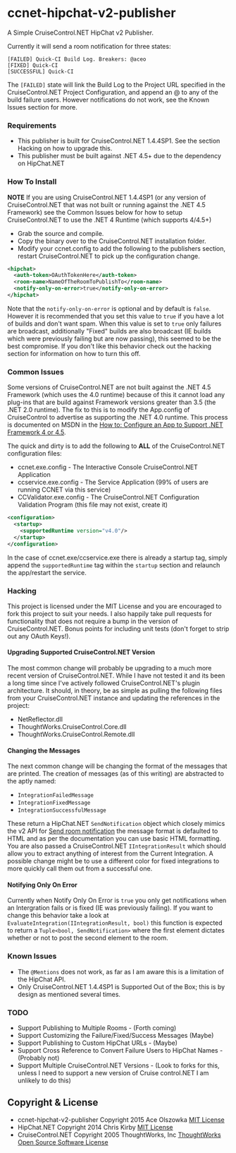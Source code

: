 # ccnet-hipchat-v2-publisher
A Simple CruiseControl.NET HipChat v2 Publisher.

Currently it will send a room notification for three states:

```
[FAILED] Quick-CI Build Log. Breakers: @aceo
[FIXED] Quick-CI
[SUCCESSFUL] Quick-CI
```

The ```[FAILED]``` state will link the Build Log to the Project URL specified in the CruiseControl.NET Project Configuration, and append an @ to any of the build failure users. However notifications do not work, see the Known Issues section for more.

### Requirements
* This publisher is built for CruiseControl.NET 1.4.4SP1. See the section Hacking on how to upgrade this.
* This publisher must be built against .NET 4.5+ due to the dependency on HipChat.NET

### How To Install
**NOTE** If you are using CruiseControl.NET 1.4.4SP1 (or any version of CruiseControl.NET that was not built or running against the .NET 4.5 Framework) see the Common Issues below for how to setup CruiseControl.NET to use the .NET 4 Runtime (which supports 4/4.5+)

* Grab the source and compile.
* Copy the binary over to the CruiseControl.NET installation folder.
* Modify your ccnet.config to add the following to the publishers section, restart CruiseControl.NET to pick up the configuration change.

```xml
<hipchat>
  <auth-token>OAuthTokenHere</auth-token>
  <room-name>NameOfTheRoomToPublishTo</room-name>
  <notify-only-on-error>true</notify-only-on-error>
</hipchat>
```

Note that the `notify-only-on-error` is optional and by default is ```false```. However it is recommended that you set this value to ```true``` if you have a lot of builds and don't want spam. When this value is set to ```true``` only failures are broadcast, additionally "Fixed" builds are also broadcast (IE builds which were previously failing but are now passing), this seemed to be the best compromise. If you don't like this behavior check out the hacking section for information on how to turn this off.

### Common Issues
Some versions of CruiseControl.NET are not built against the .NET 4.5 Framework (which uses the 4.0 runtime) because of this it cannot load any plug-ins that are build against Framework versions greater than 3.5 (the .NET 2.0 runtime). The fix to this is to modify the App.config of CruiseControl to advertise as supporting the .NET 4.0 runtime. This process is documented on MSDN in the [How to: Configure an App to Support .NET Framework 4 or 4.5](https://msdn.microsoft.com/en-us/library/jj152935%28v=vs.110%29.aspx).

The quick and dirty is to add the following to **ALL** of the CruiseControl.NET configuration files:
* ccnet.exe.config - The Interactive Console CruiseControl.NET Application
* ccservice.exe.config - The Service Application (99% of users are running CCNET via this service)
* CCValidator.exe.config - The CruiseControl.NET Configuration Validation Program (this file may not exist, create it)

```xml
<configuration>
  <startup>
    <supportedRuntime version="v4.0"/>
  </startup>
</configuration>
```

In the case of ccnet.exe/ccservice.exe there is already a startup tag, simply append the ```supportedRuntime``` tag within the ```startup``` section and relaunch the app/restart the service.

### Hacking
This project is licensed under the MIT License and you are encouraged to fork this project to suit your needs. I also happily take pull requests for functionality that does not require a bump in the version of CruiseControl.NET. Bonus points for including unit tests (don't forget to strip out any OAuth Keys!).

#### Upgrading Supported CruiseControl.NET Version
The most common change will probably be upgrading to a much more recent version of CruiseControl.NET. While I have not tested it and its been a long time since I've actively followed CruiseControl.NET's plugin architecture. It should, in theory, be as simple as pulling the following files from your CruiseControl.NET instance and updating the references in the project:

* NetReflector.dll
* ThoughtWorks.CruiseControl.Core.dll
* ThoughtWorks.CruiseControl.Remote.dll

#### Changing the Messages
The next common change will be changing the format of the messages that are printed. The creation of messages (as of this writing) are abstracted to the aptly named:

* ```IntegrationFailedMessage```
* ```IntegrationFixedMessage```
* ```IntegrationSuccessfulMessage```

These return a HipChat.NET ```SendNotification``` object which closely mimics the v2 API for [Send room notification](https://www.hipchat.com/docs/apiv2/method/send_room_notification) the message format is defaulted to HTML and as per the documentation you can use basic HTML formatting. You are also passed a CruiseControl.NET ```IIntegrationResult``` which should allow you to extract anything of interest from the Current Integration. A possible change might be to use a different color for fixed integrations to more quickly call them out from a successful one.

#### Notifying Only On Error
Currently when Notify Only On Error is ```true``` you only get notifications when an Intergration fails or is fixed (IE was previously failing). If you want to change this behavior take a look at ```EvaluateIntegration(IIntegrationResult, bool)``` this function is expected to return a ```Tuple<bool, SendNotification>``` where the first element dictates whether or not to post the second element to the room.

### Known Issues
* The ``@Mentions`` does not work, as far as I am aware this is a limitation of the HipChat API.
* Only CruiseControl.NET 1.4.4SP1 is Supported Out of the Box; this is by design as mentioned several times.

### TODO
* Support Publishing to Multiple Rooms - (Forth coming)
* Support Customizing the Failure/Fixed/Success Messages (Maybe)
* Support Publishing to Custom HipChat URLs - (Maybe)
* Support Cross Reference to Convert Failure Users to HipChat Names - (Probably not)
* Support Multiple CruiseControl.NET Versions - (Look to forks for this, unless I need to support a new version of Cruise control.NET I am unlikely to do this)

## Copyright & License
* ccnet-hipchat-v2-publisher Copyright 2015 Ace Olszowka [MIT License](LICENSE.txt)
* HipChat.NET Copyright 2014 Chris Kirby [MIT License](https://github.com/sirkirby/hipchat.net/blob/master/LICENSE.txt)
* CruiseControl.NET Copyright 2005 ThoughtWorks, Inc [ThoughtWorks Open Source Software License](https://raw.githubusercontent.com/ccnet/CruiseControl.NET/0ced9ffb9f651474dd09a38e756064c8ebd5e220/license.txt)
